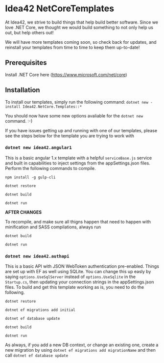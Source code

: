 # Idea42 NetCoreTemplates
At Idea42, we strive to build things that help build better software. Since we love .NET Core, we thought we would build something to not only help us out, but help others out!

We will have more templates coming soon, so check back for updates, and reinstall your templates from time to time to keep them up-to-date!

## Prerequisites
Install .NET Core here (https://www.microsoft.com/net/core)

## Installation
To install our templates, simply run the following command:
`dotnet new -install Idea42.NetCore.Templates::*`

You should now have some new options avaliable for the `dotnet new` command. :-)

If you have issues getting up and running with one of our templates, please see the steps below for the template you are trying to work with

### `dotnet new idea42.angular1`
This is a basic angular 1.x template with a helpful `serviceBase.js` service and built in capabilities to inject settings from the appSettings.json files. Perform the following commands to compile. 

`npm install -g gulp-cli`

`dotnet restore`

`dotnet build`

`dotnet run`

**AFTER CHANGES**

To recompile, and make sure all thigns happen that need to happen with minification and SASS compilations, always run

`dotnet build`

`dotnet run`

### `dotnet new idea42.authapi`
This is a basic API with JSON WebToken authentication pre-enabled. Things are set up with EF as well using SQLite. You can change this up easly by saying `options.UseSqlServer` instead of `options.UseSqlite` in the `Startup.cs`, then updating your connection strings in the appSettings.json files. To build and get this template working as is, you need to do the following. 

`dotnet restore`

`dotnet ef migrations add initial`

`dotnet ef database update`

`dotnet build`

`dotnet run`

As always, if you add a new DB context, or change an existing one, create a new migration by using `dotnet ef migrations add migrationName` and then call `dotnet ef database update`
